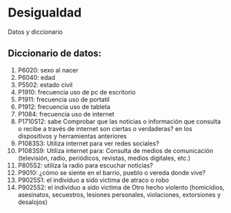 # Desigualdad
Datos y diccionario

## Diccionario de datos:
1. P6020: sexo al nacer
1. P6040: edad
1. P5502: estado civil
1. P1910: frecuencia uso de pc de escritorio
1. P1911: frecuencia uso de portatil
2. P1912: frecuencia uso de tableta
3. P1084: frecuencia uso de internet
4. P1710S12: sabe Comprobar que las noticias o información que consulta o recibe a través de internet son ciertas o verdaderas? en los dispositivos y herramientas anteriores
5. P1083S3: Utiliza internet para ver redes sociales?
6. P1083S9: Utiliza internet para: Consulta de medios de comunicación (televisión, radio, periódicos, revistas, medios digitales, etc.)
7. P805S2: utiliza la radio para escuchar noticias?
8. P9010: ¿cómo se siente en el barrio, pueblo o vereda donde vive?
9. P9025S1: el individuo a sido victima de atraco o robo
10. P9025S2: el individuo a sido victima de Otro hecho violento (homicidios, asesinatos, secuestros, lesiones personales, violaciones, extorsiones y desalojos)



